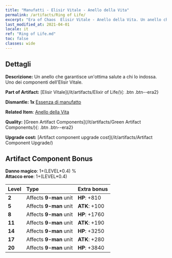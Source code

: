 ```yaml
---
title: "Manufatti - Elisir Vitale - Anello della Vita"
permalink: /artifacts/Ring of Life/
excerpt: "Era of Chaos  Elisir Vitale - Anello della Vita. Un anello che garantisce un'ottima salute a chi lo indossa. Uno dei componenti dell'Elisir Vitale."
last_modified_at: 2021-04-01
locale: it
ref: "Ring of Life.md"
toc: false
classes: wide
---
```




## Dettagli

 **Descrizione:** Un anello che garantisce un'ottima salute a chi lo indossa. Uno dei componenti dell'Elisir Vitale.

 **Part of Artifact:** [Elisir Vitale](/it/artifacts/Elixir of Life/){: .btn .btn--era2}

 **Dismantle: 1x** [Essenza di manufatto](/it/Items/con_905/)

 **Related Item**: [Anello della Vita](/it/Items/art_107/)

 **Quality:** [Green Artifact Components](/it/artifacts/Green Artifact Components/){: .btn .btn--era2}

 **Upgrade cost:** [Artifact component upgrade cost](/it/artifacts/Artifact Component Upgrade/)

## Artifact Component Bonus

  **Danno magico**: 1+(LEVEL\*0.4) %<br/>**Attacco eroe**: 1+(LEVEL\*0.4)

  |  Level  | Type |    Extra bonus  | 
  |:--------|:-----|:----------------| 
  | **2** | Affects **9-man** unit | **HP**: +810 | 
  | **5** | Affects **9-man** unit | **ATK**: +100 | 
  | **8** | Affects **9-man** unit | **HP**: +1760 | 
  | **11** | Affects **9-man** unit | **ATK**: +190 | 
  | **14** | Affects **9-man** unit | **HP**: +3250 | 
  | **17** | Affects **9-man** unit | **ATK**: +280 | 
  | **20** | Affects **9-man** unit | **HP**: +3840 | 
